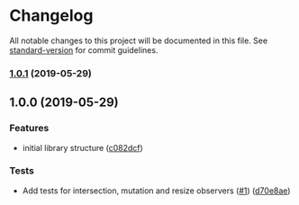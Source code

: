 # Changelog

All notable changes to this project will be documented in this file. See [standard-version](https://github.com/conventional-changelog/standard-version) for commit guidelines.

### [1.0.1](https://github.com/ardaogulcan/react-use-observer/compare/v1.0.0...v1.0.1) (2019-05-29)



## 1.0.0 (2019-05-29)


### Features

* initial library structure ([c082dcf](https://github.com/ardaogulcan/react-use-observer/commit/c082dcf))


### Tests

* Add tests for intersection, mutation and resize observers ([#1](https://github.com/ardaogulcan/react-use-observer/issues/1)) ([d70e8ae](https://github.com/ardaogulcan/react-use-observer/commit/d70e8ae))
